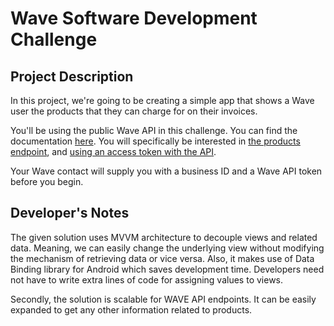 # Wave Software Development Challenge
## Project Description
In this project, we're going to be creating a simple app that shows a Wave user the products that they can charge for on their invoices. 

You'll be using the public Wave API in this challenge. You can find the documentation [here](http://docs.waveapps.io/). You will specifically be interested in [the products endpoint](http://docs.waveapps.io/endpoints/products.html#get--businesses-business_id-products-), and [using an access token with the API](http://docs.waveapps.io/oauth/index.html#use-the-access-token-to-access-the-api). 

Your Wave contact will supply you with a business ID and a Wave API token before you begin.

## Developer's Notes
The given solution uses MVVM architecture to decouple views and related data. Meaning, we can easily change the underlying view without modifying the mechanism of retrieving data or vice versa.
Also, it makes use of Data Binding library for Android which saves development time. Developers need not have to write extra lines of code for assigning values to views.

Secondly, the solution is scalable for WAVE API endpoints. It can be easily expanded to get any other information related to products.
